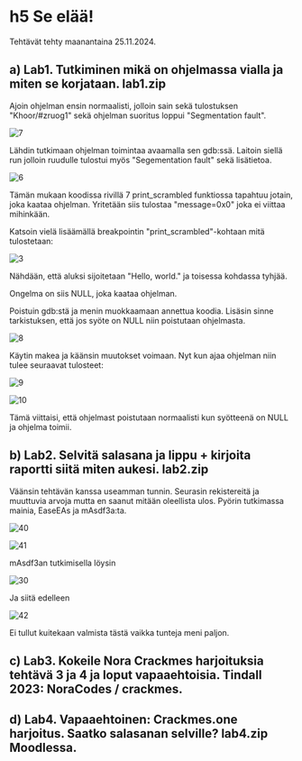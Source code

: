 # h5 Se elää!

Tehtävät tehty maanantaina 25.11.2024.

## a) Lab1. Tutkiminen mikä on ohjelmassa vialla ja miten se korjataan. lab1.zip

Ajoin ohjelman ensin normaalisti, jolloin sain sekä tulostuksen "Khoor/#zruog1" sekä ohjelman suoritus loppui "Segmentation fault". 

![7](https://github.com/user-attachments/assets/b01566bb-430b-468e-9e67-cbe23f2b9f8e)

Lähdin tutkimaan ohjelman toimintaa avaamalla sen gdb:ssä. Laitoin siellä run jolloin ruudulle tulostui myös "Segementation fault" sekä lisätietoa.

![6](https://github.com/user-attachments/assets/9aab2c28-0eea-409b-9519-21595625b60a)

Tämän mukaan koodissa rivillä 7 print_scrambled funktiossa tapahtuu jotain, joka kaataa ohjelman. Yritetään siis tulostaa "message=0x0" joka ei viittaa mihinkään.

Katsoin vielä lisäämällä breakpointin "print_scrambled"-kohtaan mitä tulostetaan:

![3](https://github.com/user-attachments/assets/1945a783-d11c-4231-a4f6-894336b23300)

Nähdään, että aluksi sijoitetaan "Hello, world." ja toisessa kohdassa tyhjää. 

Ongelma on siis NULL, joka kaataa ohjelman.

Poistuin gdb:stä ja menin muokkaamaan annettua koodia. Lisäsin sinne tarkistuksen, että jos syöte on NULL niin poistutaan ohjelmasta.

![8](https://github.com/user-attachments/assets/5c8427da-556f-4259-87d3-fa8d76f84530)

Käytin makea ja käänsin muutokset voimaan. Nyt kun ajaa ohjelman niin tulee seuraavat tulosteet:

![9](https://github.com/user-attachments/assets/49506281-80e5-455e-9e7a-d55fee4111ee)

![10](https://github.com/user-attachments/assets/e978fa96-2959-4552-85d7-e4c24d9583f9)

Tämä viittaisi, että ohjelmast poistutaan normaalisti kun syötteenä on NULL ja ohjelma toimii.

## b) Lab2. Selvitä salasana ja lippu + kirjoita raportti siitä miten aukesi. lab2.zip

Väänsin tehtävän kanssa useamman tunnin. Seurasin rekistereitä ja muuttuvia arvoja mutta en saanut mitään oleellista ulos. Pyörin tutkimassa mainia, EaseEAs ja mAsdf3a:ta. 

![40](https://github.com/user-attachments/assets/42d27a9b-f024-47b2-a266-4a2d22133426)

![41](https://github.com/user-attachments/assets/27311541-c4b9-46f4-805c-e27682de92a6)

mAsdf3an tutkimisella löysin

![30](https://github.com/user-attachments/assets/84f62689-eb81-4389-aa7e-6b3d9dd3d96e)

Ja siitä edelleen 

![42](https://github.com/user-attachments/assets/ec81c7b1-a919-4745-b3d5-cb0efb5ead02)

Ei tullut kuitekaan valmista tästä vaikka tunteja meni paljon.

## c) Lab3. Kokeile Nora Crackmes harjoituksia tehtävä 3 ja 4 ja loput vapaaehtoisia. Tindall 2023: NoraCodes / crackmes.


## d) Lab4. Vapaaehtoinen: Crackmes.one harjoitus. Saatko salasanan selville? lab4.zip Moodlessa.
